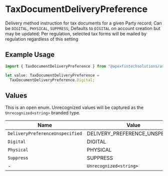 # TaxDocumentDeliveryPreference

Delivery method instruction for tax documents for a given Party record; Can be `DIGITAL`, `PHYSICAL`, `SUPPRESS`; Defaults to `DIGITAL` on account creation but may be updated; Per regulation, selected tax forms will be mailed by regulation regardless of this setting

## Example Usage

```typescript
import { TaxDocumentDeliveryPreference } from "@apexfintechsolutions/ascend-sdk/models/components";

let value: TaxDocumentDeliveryPreference =
  TaxDocumentDeliveryPreference.Digital;
```

## Values

This is an open enum. Unrecognized values will be captured as the `Unrecognized<string>` branded type.

| Name                            | Value                           |
| ------------------------------- | ------------------------------- |
| `DeliveryPreferenceUnspecified` | DELIVERY_PREFERENCE_UNSPECIFIED |
| `Digital`                       | DIGITAL                         |
| `Physical`                      | PHYSICAL                        |
| `Suppress`                      | SUPPRESS                        |
| -                               | `Unrecognized<string>`          |